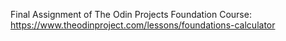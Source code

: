 Final Assignment of The Odin Projects Foundation Course:
https://www.theodinproject.com/lessons/foundations-calculator